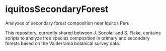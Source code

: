 # iquitosSecondaryForest
Analyses of secondary forest composition near Iquitos Peru.

This repository, currently shared between J. Socolar and S. Flake, contains scripts to analyze tree species composition in primary and secondary forests based on the Valderrama botanical survey data.
